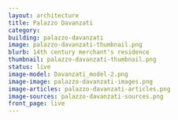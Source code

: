 ```yaml
---
layout: architecture
title: Palazzo Davanzati
category: 
building: palazzo-davanzati
image: palazzo-davanzati-thumbnail.png
blurb: 14th century merchant's residence
thumbnail: palazzo-davanzati-thumbnail.png
status: live
image-model: Davanzati_model-2.png
image-image: palazzo-davanzati-images.png
image-articles: palazzo-davanzati-articles.png
image-sources: palazzo-davanzati-sources.png
front_page: live
---
```

